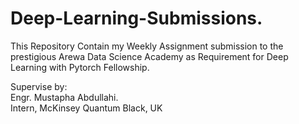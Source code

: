 # Deep-Learning-Submissions.

This Repository Contain my Weekly Assignment submission to the prestigious Arewa Data Science Academy as Requirement for Deep Learning with Pytorch Fellowship. 

Supervise by: <br>
Engr. Mustapha Abdullahi. <br>
Intern, McKinsey Quantum Black, UK
